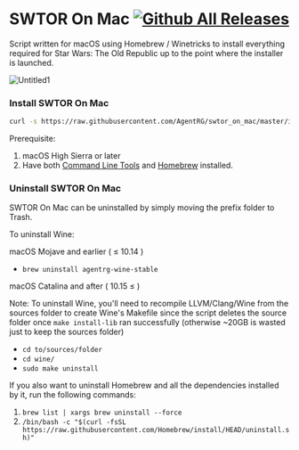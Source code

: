 # SWTOR On Mac [![Github All Releases](https://img.shields.io/github/downloads/agentrg/swtor_on_mac/total?color=%2376BA1B&style=for-the-badge)]()
Script written for macOS using Homebrew / Winetricks to install everything required for Star Wars: The Old Republic up to the point where the installer is launched.

![Untitled1](https://user-images.githubusercontent.com/23729455/142350151-69209849-bdc2-4ec8-a8d3-1e665cd49989.png)


### Install SWTOR On Mac
``` bash
curl -s https://raw.githubusercontent.com/AgentRG/swtor_on_mac/master/install.sh | bash
```
Prerequisite:
1. macOS High Sierra or later
2. Have both [Command Line Tools](https://osxdaily.com/2014/02/12/install-command-line-tools-mac-os-x/ "How to Install Command Line Tools") and [Homebrew](https://github.com/Homebrew/install "Homebrew GitHub Page") installed.

### Uninstall SWTOR On Mac
SWTOR On Mac can be uninstalled by simply moving the prefix folder to Trash.

To uninstall Wine:

macOS Mojave and earlier ( ≤ 10.14 )
* `brew uninstall agentrg-wine-stable`

macOS Catalina and after ( 10.15 ≤ )

Note: To uninstall Wine, you'll need to recompile LLVM/Clang/Wine from the sources folder to create Wine's Makefile since the script deletes the source folder once `make install-lib` ran successfully (otherwise ~20GB is wasted just to keep the sources folder)

* `cd to/sources/folder`
* `cd wine/`
* `sudo make uninstall`

If you also want to uninstall Homebrew and all the dependencies installed by it, run the following commands:
1. ```brew list | xargs brew uninstall --force```
2. ```/bin/bash -c "$(curl -fsSL https://raw.githubusercontent.com/Homebrew/install/HEAD/uninstall.sh)"```
